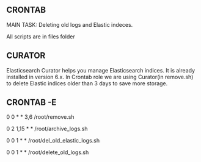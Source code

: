 ## CRONTAB
MAIN TASK: Deleting old logs and Elastic indeces.

All scripts are in files folder

## CURATOR 
Elasticsearch Curator helps you manage Elasticsearch indices. It is already installed in version 6.x. In Crontab role we are using Curator(in remove.sh) to delete Elastic indices older than 3 days to save more storage.

## CRONTAB -E
0 0 * * 3,6 /root/remove.sh

0 2 1,15 * * /root/archive_logs.sh

0 0 1 * * /root/del_old_elastic_logs.sh

0 0 1 * * /root/delete_old_logs.sh
